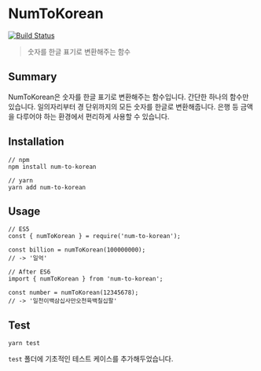# NumToKorean

[![Build Status](https://travis-ci.org/huskyhoochu/num-to-korean.svg?branch=master)](https://travis-ci.org/huskyhoochu/num-to-korean)

> 숫자를 한글 표기로 변환해주는 함수

## Summary

NumToKorean은 숫자를 한글 표기로 변환해주는 함수입니다. 간단한 하나의 함수만 있습니다. 일의자리부터 경 단위까지의 모든 숫자를 한글로 변환해줍니다. 은행 등 금액을 다루어야 하는 환경에서 편리하게 사용할 수 있습니다.

## Installation

```
// npm
npm install num-to-korean

// yarn
yarn add num-to-korean
```

## Usage

```
// ES5
const { numToKorean } = require('num-to-korean');

const billion = numToKorean(100000000);
// -> '일억'
```

```
// After ES6
import { numToKorean } from 'num-to-korean';

const number = numToKorean(12345678);
// -> '일천이백삼십사만오천육백칠십팔'
```

## Test

```
yarn test
```

`test` 폴더에 기초적인 테스트 케이스를 추가해두었습니다.
